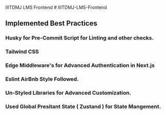 IIITDMJ LMS Frontend
#   I I I T D M J - L M S - F r o n t e n d 

## Implemented Best Practices


### Husky for Pre-Commit Script for Linting and other checks.

### Tailwind CSS 

### Edge Middleware's for Advanced Authentication in Next.js

### Eslint AirBnb Style Followed.

### Un-Styled Libraries for Advanced Customization.

### Used Global Presitant State ( Zustand ) for State Mangement.
